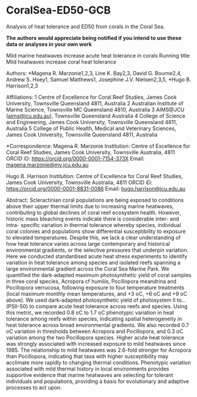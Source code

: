 # CoralSea-ED50-GCB
Analysis of heat tolerance and ED50 from corals in the Coral Sea. 


**The authors would appreciate being notified if you intend to use these data or analyses in your own work**


Mild marine heatwaves increase acute heat tolerance in corals 
Running title: Mild heatwaves increase coral heat tolerance

Authors: *Magena R. Marzonie1,2,3, Line K. Bay2,3, David G. Bourne2,4, Andrew S. Hoey1, Samuel Matthews1, Josephine J.V. Nielsen2,3,5, *Hugo B. Harrison1,2,3

Affiliations:
1 Centre of Excellence for Coral Reef Studies, James Cook University, Townsville Queensland 4811, Australia
2 Australian Institute of Marine Science, Townsville MC Queensland 4810, Australia
3 AIMS@JCU (aims@jcu.edu.au), Townsville Queensland Australia
4 College of Science and Engineering, James Cook University, Townsville Queensland 4811, Australia
5 College of Public Health, Medical and Veterinary Sciences, James Cook University, Townsville Queensland 4811, Australia 

*Correspondence: 
Magena R. Marzonie
Institution: Centre of Excellence for Coral Reef Studies, James Cook University, Townsville Australia, 4811
ORCID iD: https://orcid.org/0000-0001-7154-373X
Email: magena.marzonie@my.jcu.edu.au 


Hugo B. Harrison
Institution: Centre of Excellence for Coral Reef Studies, James Cook University, Townsville Australia, 4811
ORCID iD: https://orcid.org/0000-0001-8831-0086
Email: hugo.harrison@jcu.edu.au 

Abstract: 
Scleractinian coral populations are being exposed to conditions above their upper thermal limits due to increasing marine heatwaves, contributing to global declines of coral reef ecosystem health. However, historic mass bleaching events indicate there is considerable inter- and intra- specific variation in thermal tolerance whereby species, individual coral colonies and populations show differential susceptibility to exposure to elevated temperatures. Despite this, we lack a clear understanding of how heat tolerance varies across large contemporary and historical environmental gradients, or the selective pressures that underpin variation. Here we conducted standardised acute heat stress experiments to identify variation in heat tolerance among species and isolated reefs spanning a large environmental gradient across the Coral Sea Marine Park. We quantified the dark-adapted maximum photosynthetic yield of coral samples in three coral species, Acropora cf humilis, Pocillopora meandrina and Pocillopora verrucosa, following exposure to four temperature treatments (local maximum monthly mean temperatures, and +3 oC, +6 oC and +9 oC above). We used dark-adapted photosynthetic yield of photosystem II to… (PSII-50) to compare acute heat tolerance across reefs and species. Using this metric, we recorded 0.8 oC to 1.7 oC phenotypic variation in heat tolerance among reefs within species, indicating spatial heterogeneity in heat tolerance across broad environmental gradients. We also recorded 0.7 oC variation in thresholds between Acropora and Pocillopora, and 0.3 oC variation among the two Pocillopora species. Higher acute heat tolerance was strongly associated with increased exposure to mild heatwaves since 1985. The relationship to mild heatwaves was 2.6-fold stronger for Acropora than Pocillopora, indicating that taxa with higher susceptibility may acclimate more rapidly to changing thermal conditions. Phenotypic variation associated with mild thermal history in local environments provides supportive evidence that marine heatwaves are selecting for tolerant individuals and populations, providing a basis for evolutionary and adaptive processes to act upon.  
